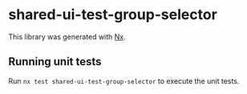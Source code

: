 # shared-ui-test-group-selector

This library was generated with [Nx](https://nx.dev).

## Running unit tests

Run `nx test shared-ui-test-group-selector` to execute the unit tests.
